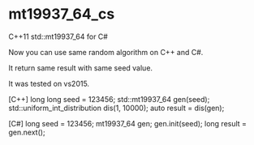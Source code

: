 # mt19937_64_cs
C++11 std::mt19937_64 for C#

Now you can use same random algorithm on C++ and C#.

It return same result with same seed value.

It was tested on vs2015.


[C++]
long long seed = 123456;
std::mt19937_64 gen(seed);
std::uniform_int_distribution<long long> dis(1, 10000);
auto result = dis(gen);

[C#]
long seed = 123456;
mt19937_64 gen;
gen.init(seed);
long result = gen.next();
